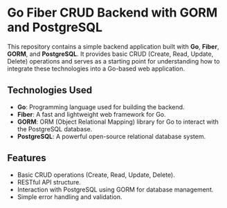 # Go Fiber CRUD Backend with GORM and PostgreSQL

This repository contains a simple backend application built with **Go**, **Fiber**, **GORM**, and **PostgreSQL**. It provides basic CRUD (Create, Read, Update, Delete) operations and serves as a starting point for understanding how to integrate these technologies into a Go-based web application.

## Technologies Used
- **Go**: Programming language used for building the backend.
- **Fiber**: A fast and lightweight web framework for Go.
- **GORM**: ORM (Object Relational Mapping) library for Go to interact with the PostgreSQL database.
- **PostgreSQL**: A powerful open-source relational database system.

## Features
- Basic CRUD operations (Create, Read, Update, Delete).
- RESTful API structure.
- Interaction with PostgreSQL using GORM for database management.
- Simple error handling and validation.
